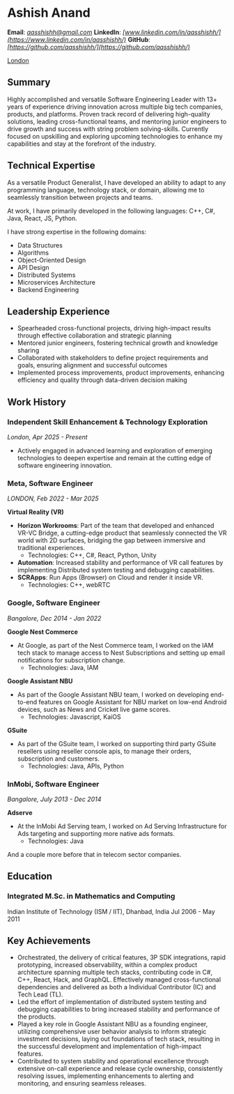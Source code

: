 # Ashish Anand

**Email**: *[aasshishh@gmail.com](aasshishh@gmail.com)*
**LinkedIn**: *[www.linkedin.com/in/aasshishh/](https://www.linkedin.com/in/aasshishh/)*
**GitHub**: *[https://github.com/aasshishh/](https://github.com/aasshishh/)*

<ins>London</ins>

## Summary

Highly accomplished and versatile Software Engineering Leader with 13+ years of experience driving innovation across multiple big tech companies, products, and platforms. Proven track record of delivering high-quality solutions, leading cross-functional teams, and mentoring junior engineers to drive growth and success with string problem solving-skills. Currently focused on upskilling and exploring upcoming technologies to enhance my capabilities and stay at the forefront of the industry.

## Technical Expertise

As a versatile Product Generalist, I have developed an ability to adapt to any programming language, technology stack, or domain, allowing me to seamlessly transition between projects and teams. 

At work, I have primarily developed in the following languages: C++, C#, Java, React, JS, Python.

I have strong expertise in the following domains:
- Data Structures
- Algorithms
- Object-Oriented Design
- API Design
- Distributed Systems
- Microservices Architecture
- Backend Engineering

## Leadership Experience

- Spearheaded cross-functional projects, driving high-impact results through effective collaboration and strategic planning
- Mentored junior engineers, fostering technical growth and knowledge sharing
- Collaborated with stakeholders to define project requirements and goals, ensuring alignment and successful outcomes
- Implemented process improvements, product improvements, enhancing efficiency and quality through data-driven decision making

## Work History

### Independent Skill Enhancement & Technology Exploration
*London, Apr 2025 - Present*

- Actively engaged in advanced learning and exploration of emerging technologies to deepen expertise and remain at the cutting edge of software engineering innovation.

### Meta, Software Engineer
*LONDON, Feb 2022 - Mar 2025*

**Virtual Reality (VR)**
- **Horizon Workrooms**: Part of the team that developed and enhanced VR-VC Bridge, a cutting-edge product that seamlessly connected the VR world with 2D surfaces, bridging the gap between immersive and traditional experiences.
  - Technologies: C++, C#, React, Python, Unity
- **Automation**: Increased stability and performance of VR call features by implementing Distributed system testing and debugging capabilities.
- **SCRApps**: Run Apps (Browser) on Cloud and render it inside VR.
  - Technologies: C++, webRTC

### Google, Software Engineer
*Bangalore, Dec 2014 - Jan 2022*

**Google Nest Commerce**
- At Google, as part of the Nest Commerce team, I worked on the IAM tech stack to manage access to Nest Subscriptions and setting up email notifications for subscription change.
  - Technologies: Java, IAM

**Google Assistant NBU**
- As part of the Google Assistant NBU team, I worked on developing end-to-end features on Google Assistant for NBU market on low-end Android devices, such as News and Cricket live game scores.
  - Technologies: Javascript, KaiOS

**GSuite**
- As part of the GSuite team, I worked on supporting third party GSuite resellers using reseller console apis, to manage their orders, subscription and customers.
  - Technologies: Java, APIs, Python

### InMobi, Software Engineer
*Bangalore, July 2013 - Dec 2014*

**Adserve**
- At the InMobi Ad Serving team, I worked on Ad Serving Infrastructure for Ads targeting and supporting more native ads formats.
  - Technologies: Java

And a couple more before that in telecom sector companies.

## Education

### Integrated M.Sc. in Mathematics and Computing
Indian Institute of Technology (ISM / IIT), Dhanbad, India
Jul 2006 - May 2011

## Key Achievements

- Orchestrated, the delivery of critical features, 3P SDK integrations, rapid prototyping, increased observability, within a complex product architecture spanning multiple tech stacks, contributing code in C#, C++, React, Hack, and GraphQL. Effectively managed cross-functional dependencies and delivered as both a Individual Contributor (IC) and Tech Lead (TL).
- Led the effort of implementation of distributed system testing and debugging capabilities to bring increased stability and performance of the products.
- Played a key role in Google Assistant NBU as a founding engineer, utilizing comprehensive user behavior analysis to inform strategic investment decisions, laying out foundations of tech stack, resulting in the successful development and implementation of high-impact features.
- Contributed to system stability and operational excellence through extensive on-call experience and release cycle ownership, consistently resolving issues, implementing enhancements to alerting and monitoring, and ensuring seamless releases.
